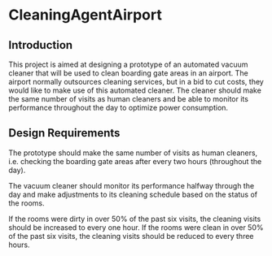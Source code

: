 # CleaningAgentAirport

## Introduction
This project is aimed at designing a prototype of an automated vacuum cleaner that will be used to clean boarding gate areas in an airport. The airport normally outsources cleaning services, but in a bid to cut costs, they would like to make use of this automated cleaner. The cleaner should make the same number of visits as human cleaners and be able to monitor its performance throughout the day to optimize power consumption.

## Design Requirements
The prototype should make the same number of visits as human cleaners, i.e. checking the boarding gate areas after every two hours (throughout the day).

The vacuum cleaner should monitor its performance halfway through the day and make adjustments to its cleaning schedule based on the status of the rooms.

If the rooms were dirty in over 50% of the past six visits, the cleaning visits should be increased to every one hour. If the rooms were clean in over 50% of the past six visits, the cleaning visits should be reduced to every three hours.

